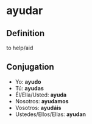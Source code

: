 # ayudar

## Definition
to help/aid

## Conjugation

- Yo: **ayudo**
- Tú: **ayudas**
- Él/Ella/Usted: **ayuda**
- Nosotros: **ayudamos**
- Vosotros: **ayudáis**
- Ustedes/Ellos/Ellas: **ayudan**